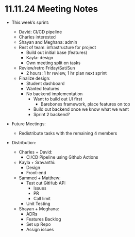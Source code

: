 # 11.11.24 Meeting Notes

- This week’s sprint:
  - David: CI/CD pipeline
  - Charles interested
  - Shayan and Meghana: admin
  - Rest of team: infrastructure for project
    - Build out initial base (features)
    - Kayla: design
    - Own meeting split on tasks
  - Review/retro Friday/Sat/Sun
    - 2 hours: 1 hr review, 1 hr plan next sprint
  - Finalize design:
    - Student dashboard
    - Wanted features
    - No backend implementation
      - Want to build out UI first
        - Barebones framework, place features on top
      - Build out backend once we know what we want
      - Sprint 2 backend?
        
- Future Meetings:
  - Redistribute tasks with the remaining 4 members
    
- Distribution:
  - Charles + David:
    - CI/CD Pipeline using Github Actions
  - Kayla + Sravanthi:
    - Design
    - Front-end
  - Sammed + Matthew:
    - Test out GitHub API
      - Issues
      - PR
      - Call limit
    - Unit Testing
  - Shayan + Meghana:
    - ADRs
    - Features Backlog
    - Set up Repo
    - Assign issues
